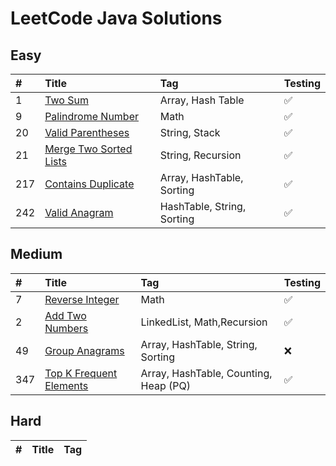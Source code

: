 # LeetCode Java Solutions

## Easy

| #   | Title                          | Tag                        | Testing |
| :-- | :----------------------------- | :------------------------- | :------ |
| 1   | [Two Sum][0001]                | Array, Hash Table          | ✅      |
| 9   | [Palindrome Number][0009]      | Math                       | ✅      |
| 20  | [Valid Parentheses][0020]      | String, Stack              | ✅      |
| 21  | [Merge Two Sorted Lists][0021] | String, Recursion          | ✅      |
| 217 | [Contains Duplicate][0217]     | Array, HashTable, Sorting  | ✅      |
| 242 | [Valid Anagram][0242]          | HashTable, String, Sorting | ✅      |

## Medium

| #   | Title                           | Tag                                   | Testing |
| :-- | :------------------------------ | :------------------------------------ | ------- |
| 7   | [Reverse Integer][0007]         | Math                                  | ✅      |
| 2   | [Add Two Numbers][0002]         | LinkedList, Math,Recursion            | ✅      |
| 49  | [Group Anagrams][0049]          | Array, HashTable, String, Sorting     | ❌      |
| 347 | [Top K Frequent Elements][0347] | Array, HashTable, Counting, Heap (PQ) | ✅      |

## Hard

| #   | Title | Tag |
| :-- | :---- | :-- |

[0001]: https://github.com/codeph-0bia/LeetCode-Java/tree/main/src/main/easy/_0001
[0007]: https://github.com/codeph-0bia/LeetCode-Java/tree/main/src/main/medium/_0007
[0009]: https://github.com/codeph-0bia/LeetCode-Java/tree/main/src/main/easy/_0009
[0020]: https://github.com/codeph-0bia/LeetCode-Java/tree/main/src/main/easy/_0020
[0021]: https://github.com/codeph-0bia/LeetCode-Java/tree/main/src/main/easy/_0021
[0002]: https://github.com/codeph-0bia/LeetCode-Java/tree/main/src/main/medium/_0002
[0217]: https://github.com/codeph-0bia/LeetCode-Java/tree/main/src/main/easy/_0217
[0242]: https://github.com/codeph-0bia/LeetCode-Java/tree/main/src/main/easy/_0242
[0049]: https://github.com/codeph-0bia/LeetCode-Java/tree/main/src/main/medium/_0049
[0347]: https://github.com/codeph-0bia/LeetCode-Java/tree/main/src/main/medium/_0347

